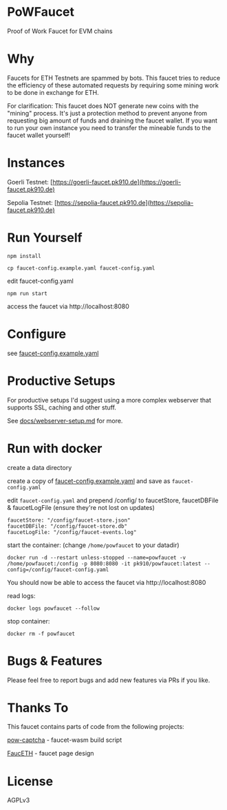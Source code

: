 # PoWFaucet

Proof of Work Faucet for EVM chains

# Why

Faucets for ETH Testnets are spammed by bots. This faucet tries to reduce the efficiency of these automated requests by requiring some mining work to be done in exchange for ETH.

For clarification: This faucet does NOT generate new coins with the "mining" process.
It's just a protection method to prevent anyone from requesting big amount of funds and draining the faucet wallet.
If you want to run your own instance you need to transfer the mineable funds to the faucet wallet yourself!

# Instances

Goerli Testnet: [https://goerli-faucet.pk910.de](https://goerli-faucet.pk910.de)

Sepolia Testnet: [https://sepolia-faucet.pk910.de](https://sepolia-faucet.pk910.de)

# Run Yourself

`npm install`

`cp faucet-config.example.yaml faucet-config.yaml`

edit faucet-config.yaml

`npm run start`

access the faucet via http://localhost:8080

# Configure

see [faucet-config.example.yaml](https://github.com/pk910/PoWFaucet/blob/master/faucet-config.example.yaml)

# Productive Setups

For productive setups I'd suggest using a more complex webserver that supports SSL, caching and other stuff.

See [docs/webserver-setup.md](https://github.com/pk910/PoWFaucet/blob/master/docs/webserver-setup.md) for more.

# Run with docker

create a data directory

create a copy of [faucet-config.example.yaml](https://github.com/pk910/PoWFaucet/blob/master/faucet-config.example.yaml) and save as `faucet-config.yaml`

edit `faucet-config.yaml` and prepend /config/ to faucetStore, faucetDBFile & faucetLogFile (ensure they're not lost on updates)
```
faucetStore: "/config/faucet-store.json"
faucetDBFile: "/config/faucet-store.db"
faucetLogFile: "/config/faucet-events.log"
```

start the container: (change `/home/powfaucet` to your datadir)

`docker run -d --restart unless-stopped --name=powfaucet -v /home/powfaucet:/config -p 8080:8080 -it pk910/powfaucet:latest --config=/config/faucet-config.yaml`

You should now be able to access the faucet via http://localhost:8080

read logs:

`docker logs powfaucet --follow`

stop container:

`docker rm -f powfaucet`

# Bugs & Features

Please feel free to report bugs and add new features via PRs if you like.

# Thanks To

This faucet contains parts of code from the following projects:

[pow-captcha](https://git.sequentialread.com/forest/pow-captcha) - faucet-wasm build script

[FaucETH](https://github.com/komputing/FaucETH) - faucet page design

# License

AGPLv3
